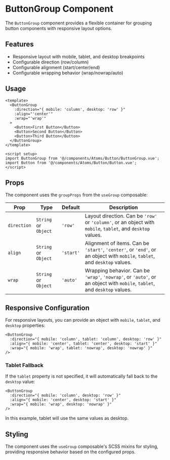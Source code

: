 # ButtonGroup Component

The `ButtonGroup` component provides a flexible container for grouping button components with responsive layout options.

## Features

- Responsive layout with mobile, tablet, and desktop breakpoints
- Configurable direction (row/column)
- Configurable alignment (start/center/end)
- Configurable wrapping behavior (wrap/nowrap/auto)

## Usage

```vue
<template>
  <ButtonGroup 
    :direction="{ mobile: 'column', desktop: 'row' }"
    :align="'center'"
    :wrap="'wrap'"
  >
    <Button>First Button</Button>
    <Button>Second Button</Button>
    <Button>Third Button</Button>
  </ButtonGroup>
</template>

<script setup>
import ButtonGroup from '@/components/Atoms/Button/ButtonGroup.vue';
import Button from '@/components/Atoms/Button/Button.vue';
</script>
```

## Props

The component uses the `groupProps` from the `useGroup` composable:

| Prop | Type | Default | Description |
|------|------|---------|-------------|
| `direction` | `String` or `Object` | `'row'` | Layout direction. Can be `'row'` or `'column'`, or an object with `mobile`, `tablet`, and `desktop` values. |
| `align` | `String` or `Object` | `'start'` | Alignment of items. Can be `'start'`, `'center'`, or `'end'`, or an object with `mobile`, `tablet`, and `desktop` values. |
| `wrap` | `String` or `Object` | `'auto'` | Wrapping behavior. Can be `'wrap'`, `'nowrap'`, or `'auto'`, or an object with `mobile`, `tablet`, and `desktop` values. |

## Responsive Configuration

For responsive layouts, you can provide an object with `mobile`, `tablet`, and `desktop` properties:

```vue
<ButtonGroup 
  :direction="{ mobile: 'column', tablet: 'column', desktop: 'row' }"
  :align="{ mobile: 'center', tablet: 'center', desktop: 'start' }"
  :wrap="{ mobile: 'wrap', tablet: 'nowrap', desktop: 'nowrap' }"
/>
```

### Tablet Fallback

If the `tablet` property is not specified, it will automatically fall back to the `desktop` value:

```vue
<ButtonGroup 
  :direction="{ mobile: 'column', desktop: 'row' }"
  :align="{ mobile: 'center', desktop: 'start' }"
  :wrap="{ mobile: 'wrap', desktop: 'nowrap' }"
/>
```

In this example, tablet will use the same values as desktop.

## Styling

The component uses the `useGroup` composable's SCSS mixins for styling, providing responsive behavior based on the configured props.
